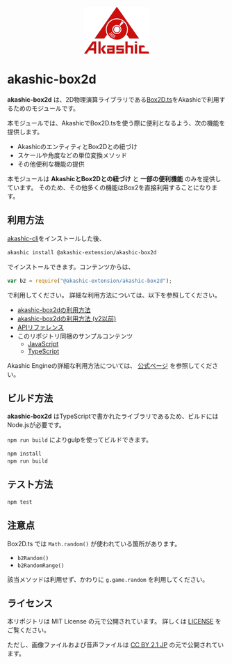 <p align="center">
<img src="img/akashic.png"/>
</p>

# akashic-box2d

**akashic-box2d** は、2D物理演算ライブラリである[Box2D.ts](https://github.com/flyover/box2d.ts)をAkashicで利用するためのモジュールです。

本モジュールでは、AkashicでBox2D.tsを使う際に便利となるよう、次の機能を提供します。

* AkashicのエンティティとBox2Dとの紐づけ
* スケールや角度などの単位変換メソッド
* その他便利な機能の提供

本モジュールは **AkashicとBox2Dとの紐づけ** と **一部の便利機能** のみを提供しています。
そのため、その他多くの機能はBox2を直接利用することになります。

## 利用方法

[akashic-cli](https://github.com/akashic-games/akashic-cli)をインストールした後、

```sh
akashic install @akashic-extension/akashic-box2d
```

でインストールできます。コンテンツからは、

```javascript
var b2 = require("@akashic-extension/akashic-box2d");
```

で利用してください。
詳細な利用方法については、以下を参照してください。

* [akashic-box2dの利用方法](https://github.com/akashic-games/akashic-box2d/blob/master/getstarted.md)
* [akashic-box2dの利用方法 (v2以前)](https://github.com/akashic-games/akashic-box2d/blob/master/getstarted_outdated.md)
* [APIリファレンス](https://akashic-games.github.io/reference/akashic-box2d/index.html)
* このリポジトリ同梱のサンプルコンテンツ
  * [JavaScript](https://github.com/akashic-games/akashic-box2d/blob/master/sample)
  * [TypeScript](https://github.com/akashic-games/akashic-box2d/blob/master/sample-ts)

Akashic Engineの詳細な利用方法については、 [公式ページ](https://akashic-games.github.io/) を参照してください。

## ビルド方法

**akashic-box2d** はTypeScriptで書かれたライブラリであるため、ビルドにはNode.jsが必要です。

`npm run build` によりgulpを使ってビルドできます。

```sh
npm install
npm run build
```

## テスト方法

```sh
npm test
```

## 注意点

Box2D.ts では `Math.random()` が使われている箇所があります。

* `b2Random()`
* `b2RandomRange()`

該当メソッドは利用せず、かわりに `g.game.random` を利用してください。

## ライセンス
本リポジトリは MIT License の元で公開されています。
詳しくは [LICENSE](https://github.com/akashic-games/akashic-box2d/blob/master/LICENSE) をご覧ください。

ただし、画像ファイルおよび音声ファイルは
[CC BY 2.1 JP](https://creativecommons.org/licenses/by/2.1/jp/) の元で公開されています。
